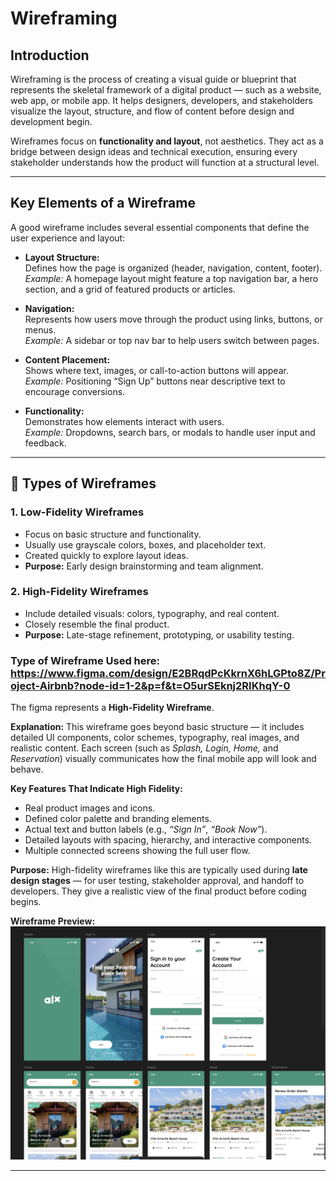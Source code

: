 # Wireframing

## Introduction

Wireframing is the process of creating a visual guide or blueprint that represents the skeletal framework of a digital product — such as a website, web app, or mobile app. It helps designers, developers, and stakeholders visualize the layout, structure, and flow of content before design and development begin.

Wireframes focus on **functionality and layout**, not aesthetics. They act as a bridge between design ideas and technical execution, ensuring every stakeholder understands how the product will function at a structural level.

---

## Key Elements of a Wireframe

A good wireframe includes several essential components that define the user experience and layout:

- **Layout Structure:**  
  Defines how the page is organized (header, navigation, content, footer).  
  *Example:* A homepage layout might feature a top navigation bar, a hero section, and a grid of featured products or articles.

- **Navigation:**  
  Represents how users move through the product using links, buttons, or menus.  
  *Example:* A sidebar or top nav bar to help users switch between pages.

- **Content Placement:**  
  Shows where text, images, or call-to-action buttons will appear.  
  *Example:* Positioning “Sign Up” buttons near descriptive text to encourage conversions.

- **Functionality:**  
  Demonstrates how elements interact with users.  
  *Example:* Dropdowns, search bars, or modals to handle user input and feedback.
  
---

## 🎨 Types of Wireframes

### 1. Low-Fidelity Wireframes
- Focus on basic structure and functionality.  
- Usually use grayscale colors, boxes, and placeholder text.  
- Created quickly to explore layout ideas.  
- **Purpose:** Early design brainstorming and team alignment.

### 2. High-Fidelity Wireframes
- Include detailed visuals: colors, typography, and real content.  
- Closely resemble the final product.  
- **Purpose:** Late-stage refinement, prototyping, or usability testing.

### Type of Wireframe Used here: https://www.figma.com/design/E2BRqdPcKkrnX6hLGPto8Z/Project-Airbnb?node-id=1-2&p=f&t=O5urSEknj2RIKhqY-0

The figma represents a **High-Fidelity Wireframe**.

**Explanation:**
This wireframe goes beyond basic structure — it includes detailed UI components, color schemes, typography, real images, and realistic content. Each screen (such as *Splash, Login, Home,* and *Reservation*) visually communicates how the final mobile app will look and behave.

**Key Features That Indicate High Fidelity:**
- Real product images and icons.  
- Defined color palette and branding elements.  
- Actual text and button labels (e.g., *“Sign In”*, *“Book Now”*).  
- Detailed layouts with spacing, hierarchy, and interactive components.  
- Multiple connected screens showing the full user flow.

**Purpose:**
High-fidelity wireframes like this are typically used during **late design stages** — for user testing, stakeholder approval, and handoff to developers. They give a realistic view of the final product before coding begins.

**Wireframe Preview:**
![High Fidelity Wireframe](./figmapreview.png)

---
